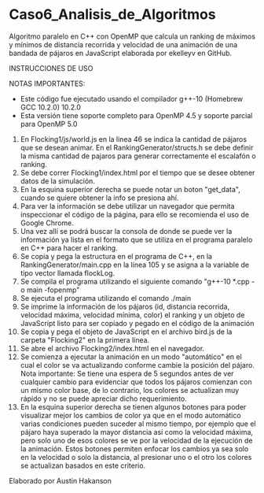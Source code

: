 # Caso6_Analisis_de_Algoritmos
Algoritmo paralelo en C++ con OpenMP que calcula un ranking de máximos y mínimos de distancia recorrida y velocidad de una animación de una bandada de pájaros en JavaScript elaborada por ekelleyv en GitHub.

INSTRUCCIONES DE USO

NOTAS IMPORTANTES: 
- Este código fue ejecutado usando el compilador g++-10 (Homebrew GCC 10.2.0) 10.2.0
- Esta versión tiene soporte completo para OpenMP 4.5 y soporte parcial para OpenMP 5.0

1. En Flocking1/js/world.js en la linea 46 se indica la cantidad de pájaros que se desean animar. En el RankingGenerator/structs.h se debe definir la misma cantidad de pajaros para generar correctamente el escalafón o ranking.
2. Se debe correr Flocking1/index.html por el tiempo que se desee obtener datos de la simulación. 
3. En la esquina superior derecha se puede notar un boton "get_data", cuando se quiere obtener la info se presiona ahí. 
4. Para ver la información se debe utilizar un navegador que permita inspeccionar el código de la página, para ello se recomienda el uso de Google Chrome. 
5. Una vez allí se podrá buscar la consola de donde se puede ver la información ya lista en el formato que se utiliza en el programa paralelo en C++ para hacer el ranking.
6. Se copia y pega la estructura en el programa de C++, en la RankingGenerator/main.cpp en la línea 105 y se asigna a la variable de tipo vector llamada flockLog.
7. Se compila el programa utilizando el siguiente comando "g++-10 *.cpp -o main -fopenmp"
8. Se ejecuta el programa utilizando el comando ./main
9. Se imprime la información de los pájaros (id, distancia recorrida, velocidad máxima, velocidad mínima, color) el ranking y un objeto de JavaScript listo para ser copiado y pegado en el código de la animación
10. Se copia y pega el objeto de JavaScript en el archivo bird.js de la carpeta "Flocking2" en la primera línea.
11. Se abre el archivo Flocking2/index.html en el navegador.
12. Se comienza a ejecutar la animación en un modo "automático" en el cual el color se va actualizando conforme cambie la posición del pájaro. Nota importante: Se tiene una espera de 5 segundos antes de ver cualquier cambio para evidenciar que todos los pájaros comienzan con un mismo color base, de lo contrario, los colores se actualizan muy rápido y no se puede apreciar dicho requerimiento.
13. En la esquina superior derecha se tienen algunos botones para poder visualizar mejor los cambios de color ya que en el modo automático varias condiciones pueden suceder al mismo tiempo, por ejemplo que el pájaro haya superado la mayor distancia así como la velocidad máxima, pero solo uno de esos colores se ve por la velocidad de la ejecución de la animación. Estos botones permiten enfocar los cambios ya sea solo en la velocidad o solo la distancia, al presionar uno o el otro los colores se actualizan basados en este criterio.

Elaborado por Austin Hakanson
